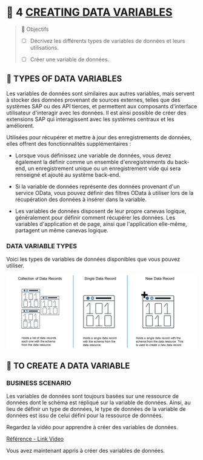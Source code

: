 # 🌸 4 [CREATING DATA VARIABLES](https://learning.sap.com/learning-journeys/develop-apps-with-sap-build-apps-using-drag-and-drop-simplicity/creating-data-variables-_de170999-0ac9-4277-b1bd-cdcdac1e0fc7)

> 🌺 Objectifs
>
> - [ ] Décrivez les différents types de variables de données et leurs utilisations.
>
> - [ ] Créer une variable de données.

## 🌸 TYPES OF DATA VARIABLES

Les variables de données sont similaires aux autres variables, mais servent à stocker des données provenant de sources externes, telles que des systèmes SAP ou des API tierces, et permettent aux composants d'interface utilisateur d'interagir avec les données. Il est ainsi possible de créer des extensions SAP qui interagissent avec les systèmes centraux et les améliorent.

Utilisées pour récupérer et mettre à jour des enregistrements de données, elles offrent des fonctionnalités supplémentaires :

- Lorsque vous définissez une variable de données, vous devez également la définir comme un ensemble d'enregistrements du back-end, un enregistrement unique ou un enregistrement vide qui sera renseigné et ajouté au système back-end.

- Si la variable de données représente des données provenant d'un service OData, vous pouvez définir des filtres OData à utiliser lors de la récupération des données à insérer dans la variable.

- Les variables de données disposent de leur propre canevas logique, généralement pour définir comment récupérer les données. Les variables d'application et de page, ainsi que l'application elle-même, partagent un même canevas logique.

### DATA VARIABLE TYPES

Voici les types de variables de données disponibles que vous pouvez utiliser.

![](./assets/Type_of_Data_Variable_Static.png)

## 🌸 TO CREATE A DATA VARIABLE

### BUSINESS SCENARIO

Les variables de données sont toujours basées sur une ressource de données dont le schéma est répliqué sur la variable de données. Ainsi, au lieu de définir un type de données, le type de données de la variable de données est issu de celui défini pour la ressource de données.

Regardez la vidéo pour apprendre à créer des variables de données.

[Référence - Link Video](https://learning.sap.com/learning-journeys/develop-apps-with-sap-build-apps-using-drag-and-drop-simplicity/creating-data-variables-_de170999-0ac9-4277-b1bd-cdcdac1e0fc7)

Vous avez maintenant appris à créer des variables de données.
